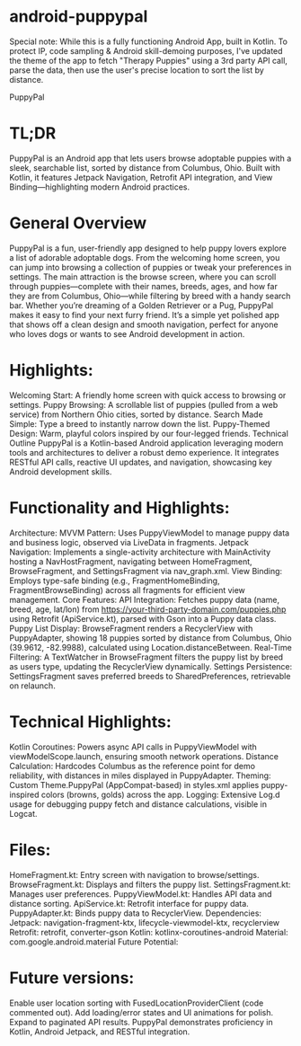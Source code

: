 # android-puppypal
Special note: While this is a fully functioning Android App, built in Kotlin. To protect IP, code sampling & Android skill-demoing purposes, I've updated the theme of the app to fetch "Therapy Puppies" using a 3rd party API call, parse the data, then use the user's precise location to sort the list by distance.

PuppyPal
# TL;DR
PuppyPal is an Android app that lets users browse adoptable puppies with a sleek, searchable list, sorted by distance from Columbus, Ohio. Built with Kotlin, it features Jetpack Navigation, Retrofit API integration, and View Binding—highlighting modern Android practices.

# General Overview
PuppyPal is a fun, user-friendly app designed to help puppy lovers explore a list of adorable adoptable dogs. From the welcoming home screen, you can jump into browsing a collection of puppies or tweak your preferences in settings. The main attraction is the browse screen, where you can scroll through puppies—complete with their names, breeds, ages, and how far they are from Columbus, Ohio—while filtering by breed with a handy search bar. Whether you’re dreaming of a Golden Retriever or a Pug, PuppyPal makes it easy to find your next furry friend. It’s a simple yet polished app that shows off a clean design and smooth navigation, perfect for anyone who loves dogs or wants to see Android development in action.

# Highlights:
Welcoming Start: A friendly home screen with quick access to browsing or settings.
Puppy Browsing: A scrollable list of puppies (pulled from a web service) from Northern Ohio cities, sorted by distance.
Search Made Simple: Type a breed to instantly narrow down the list.
Puppy-Themed Design: Warm, playful colors inspired by our four-legged friends.
Technical Outline
PuppyPal is a Kotlin-based Android application leveraging modern tools and architectures to deliver a robust demo experience. It integrates RESTful API calls, reactive UI updates, and navigation, showcasing key Android development skills.

# Functionality and Highlights:
Architecture:
MVVM Pattern: Uses PuppyViewModel to manage puppy data and business logic, observed via LiveData in fragments.
Jetpack Navigation: Implements a single-activity architecture with MainActivity hosting a NavHostFragment, navigating between HomeFragment, BrowseFragment, and SettingsFragment via nav_graph.xml.
View Binding: Employs type-safe binding (e.g., FragmentHomeBinding, FragmentBrowseBinding) across all fragments for efficient view management.
Core Features:
API Integration: Fetches puppy data (name, breed, age, lat/lon) from https://your-third-party-domain.com/puppies.php using Retrofit (ApiService.kt), parsed with Gson into a Puppy data class.
Puppy List Display: BrowseFragment renders a RecyclerView with PuppyAdapter, showing 18 puppies sorted by distance from Columbus, Ohio (39.9612, -82.9988), calculated using Location.distanceBetween.
Real-Time Filtering: A TextWatcher in BrowseFragment filters the puppy list by breed as users type, updating the RecyclerView dynamically.
Settings Persistence: SettingsFragment saves preferred breeds to SharedPreferences, retrievable on relaunch.

# Technical Highlights:
Kotlin Coroutines: Powers async API calls in PuppyViewModel with viewModelScope.launch, ensuring smooth network operations.
Distance Calculation: Hardcodes Columbus as the reference point for demo reliability, with distances in miles displayed in PuppyAdapter.
Theming: Custom Theme.PuppyPal (AppCompat-based) in styles.xml applies puppy-inspired colors (browns, golds) across the app.
Logging: Extensive Log.d usage for debugging puppy fetch and distance calculations, visible in Logcat.

# Files:
HomeFragment.kt: Entry screen with navigation to browse/settings.
BrowseFragment.kt: Displays and filters the puppy list.
SettingsFragment.kt: Manages user preferences.
PuppyViewModel.kt: Handles API data and distance sorting.
ApiService.kt: Retrofit interface for puppy data.
PuppyAdapter.kt: Binds puppy data to RecyclerView.
Dependencies:
Jetpack: navigation-fragment-ktx, lifecycle-viewmodel-ktx, recyclerview
Retrofit: retrofit, converter-gson
Kotlin: kotlinx-coroutines-android
Material: com.google.android.material
Future Potential:

# Future versions: 
Enable user location sorting with FusedLocationProviderClient (code commented out).
Add loading/error states and UI animations for polish.
Expand to paginated API results.
PuppyPal demonstrates proficiency in Kotlin, Android Jetpack, and RESTful integration.

